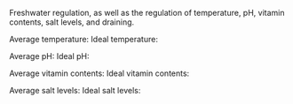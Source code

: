 Freshwater regulation, as well as the regulation of temperature, pH, vitamin contents, salt levels, and draining.

Average temperature:
Ideal temperature:

Average pH:
Ideal pH:

Average vitamin contents:
Ideal vitamin contents:

Average salt levels:
Ideal salt levels: